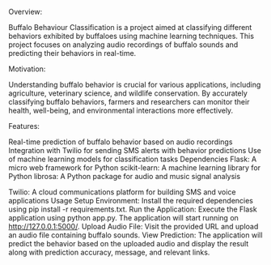 Overview:

Buffalo Behaviour Classification is a project aimed at classifying different behaviors exhibited by buffaloes using machine learning techniques. This project focuses on analyzing audio recordings of buffalo sounds and predicting their behaviors in real-time.

Motivation:

Understanding buffalo behavior is crucial for various applications, including agriculture, veterinary science, and wildlife conservation. By accurately classifying buffalo behaviors, farmers and researchers can monitor their health, well-being, and environmental interactions more effectively.

Features:

Real-time prediction of buffalo behavior based on audio recordings
Integration with Twilio for sending SMS alerts with behavior predictions
Use of machine learning models for classification tasks
Dependencies
Flask: A micro web framework for Python
scikit-learn: A machine learning library for Python
librosa: A Python package for audio and music signal analysis      


Twilio: A cloud communications platform for building SMS and voice applications
Usage
Setup Environment: Install the required dependencies using pip install -r requirements.txt.
Run the Application: Execute the Flask application using python app.py. The application will start running on http://127.0.0.1:5000/.
Upload Audio File: Visit the provided URL and upload an audio file containing buffalo sounds.
View Prediction: The application will predict the behavior based on the uploaded audio and display the result along with prediction accuracy, message, and relevant links.
